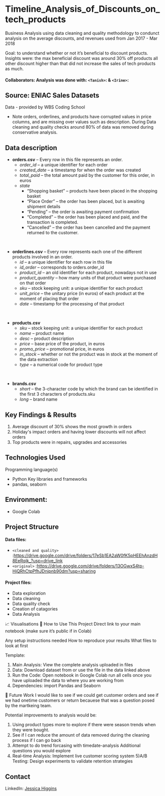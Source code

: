 # Timeline_Analysis_of_Discounts_on_tech_products
Business Analysis using data cleaning and quality methodology to condunct analysis on the average discounts, and revenues used from Jan 2017 - Mar 2018 

Goal: to understand whether or not it’s beneficial to discount products.
Insights were: the max beneficial discount was around 30% off products all other discount higher than that did not increase the sales of tech products as much. 


#### Collaborators: Analysis was done with: `<Tanish>`: & `<Irine>`:
## Source: ENIAC Sales Datasets 
Data - provided by WBS Coding School 
- Note orders, orderlines, and products have corrupted values in price columns, and are missing over values such as description.
 During Data cleaning and quality checks around 80% of data was removed during conservative analysis. 
## Data description

* **orders.csv** – Every row in this file represents an order.
    * _order_id_ – a unique identifier for each order
    * _created_date_ – a timestamp for when the order was created
    * _total_paid_ – the total amount paid by the customer for this order, in euros
    * _state_ 
        * “Shopping basket” – products have been placed in the shopping basket
        * “Place Order” – the order has been placed, but is awaiting shipment details 
        * “Pending” – the order is awaiting payment confirmation
        * “Completed” – the order has been placed and paid, and the transaction is completed.
        * “Cancelled” – the order has been cancelled and the payment returned to the customer.

<br>

* **orderlines.csv** – Every row represents each one of the different products involved in an order.
    * _id_ – a unique identifier for each row in this file
    * _id_order_ – corresponds to orders.order_id
    * _product_id_ – an old identifier for each product, nowadays not in use
    * _product_quantity_ – how many units of that product were purchased on that order
    * _sku_ – stock keeping unit: a unique identifier for each product
    * _unit_price_ – the unitary price (in euros) of each product at the moment of placing that order
    * _date_ – timestamp for the processing of that product<br>

<br>

* **products.csv**
    * _sku_ – stock keeping unit: a unique identifier for each product
    * _name_ – product name
    * _desc_ – product description
    * _price_ – base price of the product, in euros
    * _promo_price_ – promotional price, in euros
    * _in_stock_ – whether or not the product was in stock at the moment of the data extraction
    * _type_ – a numerical code for product type<br>

<br> 

* **brands.csv**
    * _short_ – the 3-character code by which the brand can be identified in the first 3 characters of products.sku
    * _long_ – brand name
 
## Key Findings & Results
1) Average discount of 30% shows the most growth in orders
2) Holiday's impact orders and having lower discounts will not affect orders
3) Top products were in repairs, upgrades and accessories

## Technologies Used
Programming language(s)
- Python
Key libraries and frameworks
- pandas, seaborn

## Environment:
- Google Colab 
## Project Structure
#### Data files: 
- `<cleaned and quality>` :<https://drive.google.com/drive/folders/17eSb1EA2aW0fK5pHEEhAnzdH8EeRqik_?usp=drive_link>
- `<original>` :<https://drive.google.com/drive/folders/13OGwxS4tp-HjQRhCtpPfhJDnipnb90dm?usp=sharing>
  
#### Project files: 
- Data exploration
- Data cleaning
- Data quality check
- Creation of catagories
- Data Analysis

📈 Visualisations
🔗 How to Use This Project
Direct link to your main notebook (make sure it’s public if in Colab)

Any setup instructions needed
How to reproduce your results
What files to look at first

Template:
1. Main Analysis: View the complete analysis uploaded in files
2. Data: Download dataset from or use the file in the data linked above
3. Run the Code: Open notebook in Google Colab run all cells once you have uploaded the data to where you are working from
4. Dependencies: import Pandas and Seaborn

🚀 Future Work
I would like to see if we could get customer orders and see if we had onetime 
customers or return becauese that was a question posed by the martkeing team. 

Potential improvements to analysis would be: 
1) Using product types more to explore if there were season trends when they were bought.
2) See if I can reduce the amount of data removed during the cleaning process if I can go back
3) Attempt to do trend forcasing with timedate-analysis
Additional questions you would explore
4) Real-time Analysis: Implement live customer scoring system
5)A/B Testing: Design experiments to validate retention strategies

 ## Contact

LinkedIn: [Jessica Higgins](https://www.linkedin.com/in/jessicahiggins-rde/)
